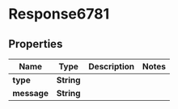 
# Response6781

## Properties
Name | Type | Description | Notes
------------ | ------------- | ------------- | -------------
**type** | **String** |  | 
**message** | **String** |  | 



